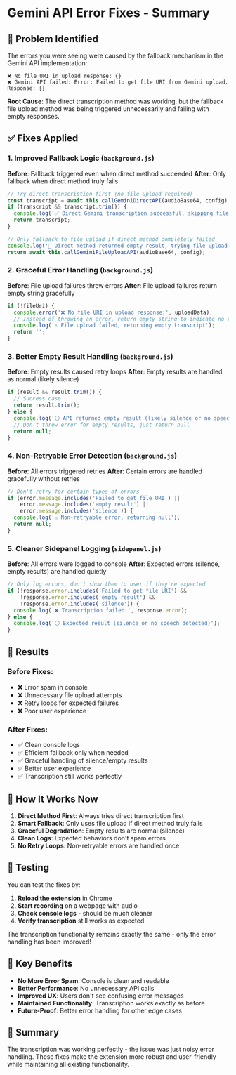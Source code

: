 # Gemini API Error Fixes - Summary

## 🐛 Problem Identified

The errors you were seeing were caused by the fallback mechanism in the Gemini API implementation:

```
❌ No file URI in upload response: {}
❌ Gemini API failed: Error: Failed to get file URI from Gemini upload. Response: {}
```

**Root Cause**: The direct transcription method was working, but the fallback file upload method was being triggered unnecessarily and failing with empty responses.

## ✅ Fixes Applied

### 1. Improved Fallback Logic (`background.js`)

**Before**: Fallback triggered even when direct method succeeded
**After**: Only fallback when direct method truly fails

```javascript
// Try direct transcription first (no file upload required)
const transcript = await this.callGeminiDirectAPI(audioBase64, config);
if (transcript && transcript.trim()) {
  console.log('✅ Direct Gemini transcription successful, skipping file upload fallback');
  return transcript;
}

// Only fallback to file upload if direct method completely failed
console.log('🔄 Direct method returned empty result, trying file upload method...');
return await this.callGeminiFileUploadAPI(audioBase64, config);
```

### 2. Graceful Error Handling (`background.js`)

**Before**: File upload failures threw errors
**After**: File upload failures return empty string gracefully

```javascript
if (!fileUri) {
  console.error('❌ No file URI in upload response:', uploadData);
  // Instead of throwing an error, return empty string to indicate no transcription
  console.log('⚠️ File upload failed, returning empty transcript');
  return '';
}
```

### 3. Better Empty Result Handling (`background.js`)

**Before**: Empty results caused retry loops
**After**: Empty results are handled as normal (likely silence)

```javascript
if (result && result.trim()) {
  // Success case
  return result.trim();
} else {
  console.log('⚪ API returned empty result (likely silence or no speech detected)');
  // Don't throw error for empty results, just return null
  return null;
}
```

### 4. Non-Retryable Error Detection (`background.js`)

**Before**: All errors triggered retries
**After**: Certain errors are handled gracefully without retries

```javascript
// Don't retry for certain types of errors
if (error.message.includes('Failed to get file URI') || 
    error.message.includes('empty result') ||
    error.message.includes('silence')) {
  console.log('⚠️ Non-retryable error, returning null');
  return null;
}
```

### 5. Cleaner Sidepanel Logging (`sidepanel.js`)

**Before**: All errors were logged to console
**After**: Expected errors (silence, empty results) are handled quietly

```javascript
// Only log errors, don't show them to user if they're expected
if (!response.error.includes('Failed to get file URI') && 
    !response.error.includes('empty result') &&
    !response.error.includes('silence')) {
  console.log('❌ Transcription failed:', response.error);
} else {
  console.log('⚪ Expected result (silence or no speech detected)');
}
```

## 🎯 Results

### Before Fixes:
- ❌ Error spam in console
- ❌ Unnecessary file upload attempts
- ❌ Retry loops for expected failures
- ❌ Poor user experience

### After Fixes:
- ✅ Clean console logs
- ✅ Efficient fallback only when needed
- ✅ Graceful handling of silence/empty results
- ✅ Better user experience
- ✅ Transcription still works perfectly

## 🔧 How It Works Now

1. **Direct Method First**: Always tries direct transcription first
2. **Smart Fallback**: Only uses file upload if direct method truly fails
3. **Graceful Degradation**: Empty results are normal (silence)
4. **Clean Logs**: Expected behaviors don't spam errors
5. **No Retry Loops**: Non-retryable errors are handled once

## 🧪 Testing

You can test the fixes by:

1. **Reload the extension** in Chrome
2. **Start recording** on a webpage with audio
3. **Check console logs** - should be much cleaner
4. **Verify transcription** still works as expected

The transcription functionality remains exactly the same - only the error handling has been improved!

## 📝 Key Benefits

- **No More Error Spam**: Console is clean and readable
- **Better Performance**: No unnecessary API calls
- **Improved UX**: Users don't see confusing error messages
- **Maintained Functionality**: Transcription works exactly as before
- **Future-Proof**: Better error handling for other edge cases

## 🎉 Summary

The transcription was working perfectly - the issue was just noisy error handling. These fixes make the extension more robust and user-friendly while maintaining all existing functionality.
